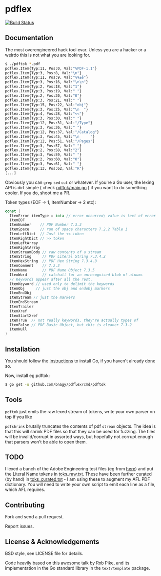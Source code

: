 pdflex
=======

[![Build Status](https://travis-ci.org/bnagy/pdflex.svg?branch=master)](https://travis-ci.org/bnagy/pdflex)

## Documentation

The most overengineered hack tool evar. Unless you are a hacker or a weirdo
this is not what you are looking for.

```bash
$ ./pdftok *.pdf
pdflex.Item{Typ:11, Pos:0, Val:"%PDF-1.1"}
pdflex.Item{Typ:3, Pos:8, Val:"\n"}
pdflex.Item{Typ:11, Pos:9, Val:"%¥±ë"}
pdflex.Item{Typ:3, Pos:16, Val:"\n\n"}
pdflex.Item{Typ:2, Pos:18, Val:"1"}
pdflex.Item{Typ:3, Pos:19, Val:" "}
pdflex.Item{Typ:2, Pos:20, Val:"0"}
pdflex.Item{Typ:3, Pos:21, Val:" "}
pdflex.Item{Typ:15, Pos:22, Val:"obj"}
pdflex.Item{Typ:3, Pos:25, Val:"\n  "}
pdflex.Item{Typ:4, Pos:28, Val:"<<"}
pdflex.Item{Typ:3, Pos:30, Val:" "}
pdflex.Item{Typ:12, Pos:31, Val:"/Type"}
pdflex.Item{Typ:3, Pos:36, Val:" "}
pdflex.Item{Typ:12, Pos:37, Val:"/Catalog"}
pdflex.Item{Typ:3, Pos:45, Val:"\n     "}
pdflex.Item{Typ:12, Pos:51, Val:"/Pages"}
pdflex.Item{Typ:3, Pos:57, Val:" "}
pdflex.Item{Typ:2, Pos:58, Val:"2"}
pdflex.Item{Typ:3, Pos:59, Val:" "}
pdflex.Item{Typ:2, Pos:60, Val:"0"}
pdflex.Item{Typ:3, Pos:61, Val:" "}
pdflex.Item{Typ:13, Pos:62, Val:"R"}
[...]
```

Obviously you can `grep` `sed` `cut` or whatever. If you're a Go user, the lexing API is dirt simple ( check [pdftok/main.go](pdftok) ) if you want to do something cooler. If you do, shoot me a PR.

Token types (EOF -> 1, ItemNumber -> 2 etc):
```go
const (
  ItemError itemType = iota // error occurred; value is text of error
  ItemEOF
  ItemNumber    // PDF Number 7.3.3
  ItemSpace     // run of space characters 7.2.2 Table 1
  ItemLeftDict  // Just the << token
  ItemRightDict // >> token
  ItemLeftArray
  ItemRightArray
  ItemStreamBody // raw contents of a stream
  ItemString     // PDF Literal String 7.3.4.2
  ItemHexString  // PDF Hex String 7.3.4.3
  ItemComment    // 7.2.3
  ItemName       // PDF Name Object 7.3.5
  ItemWord       // catchall for an unrecognised blob of alnums
  // Keywords appear after all the rest.
  ItemKeyword // used only to delimit the keywords
  ItemObj     // just the obj and endobj markers
  ItemEndObj
  ItemStream // just the markers
  ItemEndStream
  ItemTrailer
  ItemXref
  ItemStartXref
  ItemTrue  // not really keywords, they're actually types of
  ItemFalse // PDF Basic Object, but this is cleaner 7.3.2
  ItemNull
)
```

## Installation

You should follow the [instructions](https://golang.org/doc/install) to
install Go, if you haven't already done so.

Now, install eg pdftok:
```bash
$ go get -u github.com/bnagy/pdflex/cmd/pdftok
```

## Tools

`pdftok` just emits the raw lexed stream of tokens, write your own parser on top if you like

`pdfshrink` brutally truncates the contents of pdf `stream` objects. The idea is that this will shrink PDF files so that they can be used for fuzzing. The files will be invalid/corrupt in assorted ways, but hopefully not corrupt enough that parsers won't be able to open them.

## TODO

I lexed a bunch of the Adobe Engineering test files (eg from [here](http://acroeng.adobe.com/wp/?page_id=10)) and put the Literal Name tokens in [toks_raw.txt](toks_raw.txt). These have been further curated (by hand) in [toks_curated.txt](toks_curated.txt) - I am using these to augment my AFL PDF dictionary. You will need to write your own script to emit each line as a file, which AFL requires.

## Contributing

Fork and send a pull request.

Report issues.

## License & Acknowledgements

BSD style, see LICENSE file for details.

Code heavily based on [this](http://cuddle.googlecode.com/hg/talk/lex.html) awesome talk by Rob Pike, and its implementation in the Go standard library in the `text/template` package.

